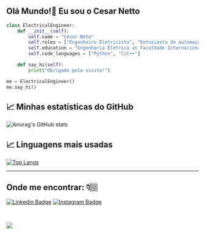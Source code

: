## Olá Mundo!👋 Eu sou o Cesar Netto

```python
class ElectricalEngineer:
    def __init__(self):
        self.name = "Cesar Neto"
        self.roles = ["Engenheiro Eletricista", "Entusiasta de automação"]
        self.education = "Engenharia Elétrica at Faculdade Internacional da Paraíba"
        self.code_languages = ["Python", "C/C++"]

    def say_hi(self):
        print("Obrigado pela visita!")

me = ElectricalEngineer()
me.say_hi()
```
## 📈 Minhas estatísticas do GitHub

![Anurag's GitHub stats](https://github-readme-stats.vercel.app/api?username=cesarnetto&show_icons=true&theme=tokyonight)

## 📈 Linguagens mais usadas

[![Top Langs](https://github-readme-stats.vercel.app/api/top-langs/?username=cesarnetto)](https://github.com/cesarnetto/github-readme-stats)

---
## Onde me encontrar:  👇🏼 

[![Linkedin Badge](https://img.shields.io/badge/linkedin-%230077B5.svg?&style=for-the-badge&logo=linkedin&logoColor=white&link=https://www.linkedin.com/in/cesarnetto/)](https://www.linkedin.com/in/cesarnetto/)
[![Instagram Badge](https://img.shields.io/badge/instagram-%23E4405F.svg?&style=for-the-badge&logo=instagram&logoColor=white&link=https://www.instagram.com/cesarnetto_/)](https://www.instagram.com/cesarnetto_/)

<br>

[![](https://visitcount.itsvg.in/api?id=cesarnetto&label=Profile%20Views&color=12&icon=6&pretty=true)](https://visitcount.itsvg.in)





